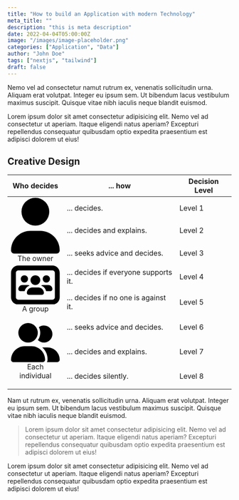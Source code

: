 ```yaml
---
title: "How to build an Application with modern Technology"
meta_title: ""
description: "this is meta description"
date: 2022-04-04T05:00:00Z
image: "/images/image-placeholder.png"
categories: ["Application", "Data"]
author: "John Doe"
tags: ["nextjs", "tailwind"]
draft: false
---
```


Nemo vel ad consectetur namut rutrum ex, venenatis sollicitudin urna. Aliquam erat volutpat. Integer eu ipsum sem. Ut bibendum lacus vestibulum maximus suscipit. Quisque vitae nibh iaculis neque blandit euismod.

Lorem ipsum dolor sit amet consectetur adipisicing elit. Nemo vel ad consectetur ut aperiam. Itaque eligendi natus aperiam? Excepturi repellendus consequatur quibusdam optio expedita praesentium est adipisci dolorem ut eius!

## Creative Design

<table>
	<thead>
		<tr>
			<th class="text-center">Who decides</th>
			<th class="text-left">... how</th>
			<th class="text-right">Decision Level</th>
		</tr>
	</thead>
	<tbody>
		<tr>
			<td rowspan="3" style="vertical-align:middle; text-align:center">
            <svg class="w-10 m-auto" xmlns="http://www.w3.org/2000/svg" viewBox="0 0 448 512"><!--!Font Awesome Free 6.5.2 by @fontawesome - https://fontawesome.com License - https://fontawesome.com/license/free Copyright 2024 Fonticons, Inc.--><path d="M224 256A128 128 0 1 0 224 0a128 128 0 1 0 0 256zm-45.7 48C79.8 304 0 383.8 0 482.3C0 498.7 13.3 512 29.7 512H418.3c16.4 0 29.7-13.3 29.7-29.7C448 383.8 368.2 304 269.7 304H178.3z"/></svg>
            The owner</td>
			<td>... decides.</td>
			<td class="text-right">Level 1</td>
		</tr>
		<tr>
			<td>... decides and explains.</td>
			<td class="text-right">Level 2</td>
		</tr>
		<tr>
			<td>... seeks advice and decides.</td>
			<td class="text-right">Level 3</td>
		</tr>
		<tr>
			<td rowspan="2" style="vertical-align:middle; text-align:center">
            <svg class="w-10 m-auto" xmlns="http://www.w3.org/2000/svg" viewBox="0 0 640 512"><!--!Font Awesome Free 6.5.2 by @fontawesome - https://fontawesome.com License - https://fontawesome.com/license/free Copyright 2024 Fonticons, Inc.--><path d="M96 0C43 0 0 43 0 96V416c0 53 43 96 96 96H544c53 0 96-43 96-96V96c0-53-43-96-96-96H96zM64 96c0-17.7 14.3-32 32-32H544c17.7 0 32 14.3 32 32V416c0 17.7-14.3 32-32 32H96c-17.7 0-32-14.3-32-32V96zm159.8 80a48 48 0 1 0 -96 0 48 48 0 1 0 96 0zM96 309.3c0 14.7 11.9 26.7 26.7 26.7h56.1c8-34.1 32.8-61.7 65.2-73.6c-7.5-4.1-16.2-6.4-25.3-6.4H149.3C119.9 256 96 279.9 96 309.3zM461.2 336h56.1c14.7 0 26.7-11.9 26.7-26.7c0-29.5-23.9-53.3-53.3-53.3H421.3c-9.2 0-17.8 2.3-25.3 6.4c32.4 11.9 57.2 39.5 65.2 73.6zM372 289c-3.9-.7-7.9-1-12-1H280c-4.1 0-8.1 .3-12 1c-26 4.4-47.3 22.7-55.9 47c-2.7 7.5-4.1 15.6-4.1 24c0 13.3 10.7 24 24 24H408c13.3 0 24-10.7 24-24c0-8.4-1.4-16.5-4.1-24c-8.6-24.3-29.9-42.6-55.9-47zM512 176a48 48 0 1 0 -96 0 48 48 0 1 0 96 0zM320 256a64 64 0 1 0 0-128 64 64 0 1 0 0 128z"/></svg>        A group</td>
			<td>... decides if everyone supports it.</td>
			<td class="text-right">Level 4</td>
		</tr>
		<tr>
			<td>... decides if no one is against it.</td>
			<td class="text-right">Level 5</td>
		</tr>
		<tr>
			<td rowspan="3" style="vertical-align:middle; text-align:center">
            
<svg class="w-10 m-auto" xmlns="http://www.w3.org/2000/svg" viewBox="0 0 640 512"><!--!Font Awesome Free 6.5.2 by @fontawesome - https://fontawesome.com License - https://fontawesome.com/license/free Copyright 2024 Fonticons, Inc.--><path d="M96 128a128 128 0 1 1 256 0A128 128 0 1 1 96 128zM0 482.3C0 383.8 79.8 304 178.3 304h91.4C368.2 304 448 383.8 448 482.3c0 16.4-13.3 29.7-29.7 29.7H29.7C13.3 512 0 498.7 0 482.3zM609.3 512H471.4c5.4-9.4 8.6-20.3 8.6-32v-8c0-60.7-27.1-115.2-69.8-151.8c2.4-.1 4.7-.2 7.1-.2h61.4C567.8 320 640 392.2 640 481.3c0 17-13.8 30.7-30.7 30.7zM432 256c-31 0-59-12.6-79.3-32.9C372.4 196.5 384 163.6 384 128c0-26.8-6.6-52.1-18.3-74.3C384.3 40.1 407.2 32 432 32c61.9 0 112 50.1 112 112s-50.1 112-112 112z"/></svg>    
            Each individual</td>
			<td>... seeks advice and decides.</td>
			<td class="text-right">Level 6</td>
		</tr>
		<tr>
			<td>... decides and explains.</td>
			<td class="text-right">Level 7</td>
		</tr>
		<tr>
			<td>... decides silently.</td>
			<td class="text-right">Level 8</td>
		</tr>
	</tbody>
</table>

Nam ut rutrum ex, venenatis sollicitudin urna. Aliquam erat volutpat. Integer eu ipsum sem. Ut bibendum lacus vestibulum maximus suscipit. Quisque vitae nibh iaculis neque blandit euismod.

> Lorem ipsum dolor sit amet consectetur adipisicing elit. Nemo vel ad consectetur ut aperiam. Itaque eligendi natus aperiam? Excepturi repellendus consequatur quibusdam optio expedita praesentium est adipisci dolorem ut eius!

Lorem ipsum dolor sit amet consectetur adipisicing elit. Nemo vel ad consectetur ut aperiam. Itaque eligendi natus aperiam? Excepturi repellendus consequatur quibusdam optio expedita praesentium est adipisci dolorem ut eius!
